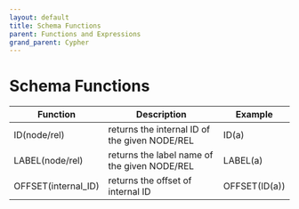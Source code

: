 ```yaml
---
layout: default
title: Schema Functions
parent: Functions and Expressions 
grand_parent: Cypher
---
```


# Schema Functions

| Function | Description | Example |
| ----------- | ----------- |  ----------- |
| ID(node/rel) | returns the internal ID of the given NODE/REL | ID(a) |
| LABEL(node/rel) | returns the label name of the given NODE/REL | LABEL(a) |
| OFFSET(internal_ID) | returns the offset of internal ID | OFFSET(ID(a)) | 
